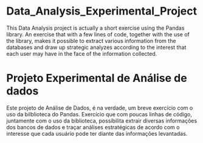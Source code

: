 # Data_Analysis_Experimental_Project

This Data Analysis project is actually a short exercise using the Pandas library. An exercise that with a few lines of code, together with the use of the library, makes it possible to extract various information from the databases and draw up strategic analyzes according to the interest that each user may have in the face of the information collected.

# Projeto Experimental de Análise de dados

Este projeto de Análise de Dados, é na verdade, um breve exercício com o uso da bilblioteca do Pandas. Exercício que com poucas linhas de código, juntamente com o uso da biblioteca, possíbilita extrair diversas informações dos bancos de dados e traçar análises  estratégicas de acordo com o interesse que cada usuário pode ter diante das informações levantadas. 
